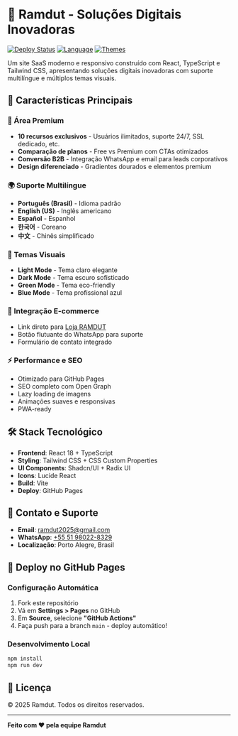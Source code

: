 # 🚀 Ramdut - Soluções Digitais Inovadoras

[![Deploy Status](https://img.shields.io/badge/deploy-success-brightgreen.svg)](https://ramdut.github.io/)
[![Language](https://img.shields.io/badge/languages-5-blue.svg)](#idiomas-suportados)
[![Themes](https://img.shields.io/badge/themes-4-purple.svg)](#temas-visuais)

Um site SaaS moderno e responsivo construído com React, TypeScript e Tailwind CSS, apresentando soluções digitais inovadoras com suporte multilíngue e múltiplos temas visuais.

## 🌟 Características Principais

### 💎 Área Premium
- **10 recursos exclusivos** - Usuários ilimitados, suporte 24/7, SSL dedicado, etc.
- **Comparação de planos** - Free vs Premium com CTAs otimizados
- **Conversão B2B** - Integração WhatsApp e email para leads corporativos
- **Design diferenciado** - Gradientes dourados e elementos premium

### 🌍 Suporte Multilíngue
- **Português (Brasil)** - Idioma padrão
- **English (US)** - Inglês americano
- **Español** - Espanhol
- **한국어** - Coreano
- **中文** - Chinês simplificado

### 🎨 Temas Visuais
- **Light Mode** - Tema claro elegante
- **Dark Mode** - Tema escuro sofisticado
- **Green Mode** - Tema eco-friendly
- **Blue Mode** - Tema profissional azul

### 🛒 Integração E-commerce
- Link direto para [Loja RAMDUT](https://ramdut.lojavirtualnuvem.com.br/admin/v2/products)
- Botão flutuante do WhatsApp para suporte
- Formulário de contato integrado

### ⚡ Performance e SEO
- Otimizado para GitHub Pages
- SEO completo com Open Graph
- Lazy loading de imagens
- Animações suaves e responsivas
- PWA-ready

## 🛠️ Stack Tecnológico

- **Frontend**: React 18 + TypeScript
- **Styling**: Tailwind CSS + CSS Custom Properties
- **UI Components**: Shadcn/UI + Radix UI
- **Icons**: Lucide React
- **Build**: Vite
- **Deploy**: GitHub Pages

## 📧 Contato e Suporte

- **Email**: [ramdut2025@gmail.com](mailto:ramdut2025@gmail.com)
- **WhatsApp**: [+55 51 98022-8329](https://wa.me/5551980228329)
- **Localização**: Porto Alegre, Brasil

## 🚀 Deploy no GitHub Pages

### Configuração Automática
1. Fork este repositório
2. Vá em **Settings > Pages** no GitHub
3. Em **Source**, selecione **"GitHub Actions"**
4. Faça push para a branch `main` - deploy automático!

### Desenvolvimento Local
```bash
npm install
npm run dev
```

## 📄 Licença

© 2025 Ramdut. Todos os direitos reservados.

---

**Feito com ❤️ pela equipe Ramdut**
